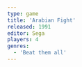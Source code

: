 ```yaml
---
type: game
title: 'Arabian Fight'
released: 1991
editor: Sega
players: 4
genres:
  - 'Beat them all'
---
```

